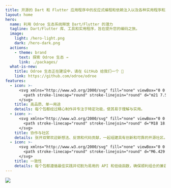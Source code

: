 ```yaml
---
title: 开源的 Dart 和 Flutter 应用程序中的反应式编程和依赖注入以及各种实用程序和工具。
layout: home
hero:
  name: 利用 Odroe 生态系统释放 Dart/Flutter 的潜力
  tagline: Dart/Flutter 库、工具和实用程序，旨在提升您的编码之旅。
  image:
    light: /hero-light.png
    dark: /hero-dark.png
  actions:
    - theme: brand
      text: 探索 Odroe 生态 →
      link: ./packages/
  what-is-new:
    title: Odroe 生态正在建设中，请在 GitHub 给我们一个 🌟
    link: https://github.com/odroe/odroe
features:
  - icon: >-
      <svg xmlns="http://www.w3.org/2000/svg" fill="none" viewBox="0 0 24 24" stroke-width="1.5" stroke="currentColor" class="size-6">
        <path stroke-linecap="round" stroke-linejoin="round" d="m21 7.5-9-5.25L3 7.5m18 0-9 5.25m9-5.25v9l-9 5.25M3 7.5l9 5.25M3 7.5v9l9 5.25m0-9v9" />
      </svg>
    title: 高品质、单一用途
    details: 每个包都经过精心制作并专注于特定功能，使其易于理解与实用。
  - icon: >-
      <svg xmlns="http://www.w3.org/2000/svg" fill="none" viewBox="0 0 24 24" stroke-width="1.5" stroke="currentColor" class="size-6">
        <path stroke-linecap="round" stroke-linejoin="round" d="M18 18.72a9.094 9.094 0 0 0 3.741-.479 3 3 0 0 0-4.682-2.72m.94 3.198.001.031c0 .225-.012.447-.037.666A11.944 11.944 0 0 1 12 21c-2.17 0-4.207-.576-5.963-1.584A6.062 6.062 0 0 1 6 18.719m12 0a5.971 5.971 0 0 0-.941-3.197m0 0A5.995 5.995 0 0 0 12 12.75a5.995 5.995 0 0 0-5.058 2.772m0 0a3 3 0 0 0-4.681 2.72 8.986 8.986 0 0 0 3.74.477m.94-3.197a5.971 5.971 0 0 0-.94 3.197M15 6.75a3 3 0 1 1-6 0 3 3 0 0 1 6 0Zm6 3a2.25 2.25 0 1 1-4.5 0 2.25 2.25 0 0 1 4.5 0Zm-13.5 0a2.25 2.25 0 1 1-4.5 0 2.25 2.25 0 0 1 4.5 0Z" />
      </svg>
    title: 协作与社区
    details: 张开双臂欢迎新想法、反馈和代码贡献，一起组建具有创新和可靠的开源社区。
  - icon: >-
      <svg xmlns="http://www.w3.org/2000/svg" fill="none" viewBox="0 0 24 24" stroke-width="1.5" stroke="currentColor" class="size-6">
        <path stroke-linecap="round" stroke-linejoin="round" d="M6.429 9.75 2.25 12l4.179 2.25m0-4.5 5.571 3 5.571-3m-11.142 0L2.25 7.5 12 2.25l9.75 5.25-4.179 2.25m0 0L21.75 12l-4.179 2.25m0 0 4.179 2.25L12 21.75 2.25 16.5l4.179-2.25m11.142 0-5.571 3-5.571-3" />
      </svg>
    title: 一致性
    details: 每个包都遵循最佳实践并切割为易用的 API 和低级函数，确保顺利组合的兼容性。
---
```


<script setup>
import { VPTeamPageTitle, VPTeamMembers } from 'vitepress/theme';
import members from '../.vitepress/data/members';
</script>

<VPTeamPageTitle>
  <template #title>
    认识一下团队成员
  </template>
</VPTeamPageTitle>
<VPTeamMembers size="small" :members="members" />

<VPTeamPageTitle>
  <template #title>
    由社区制作
  </template>
  <template #lead>
    向我们出色的贡献者问好。
  </template>
</VPTeamPageTitle>

<a href="https://github.com/odroe/odroe/graphs/contributors" >
  <img src="https://contrib.rocks/image?repo=odroe/odroe" class="mx-auto" />
</a>

